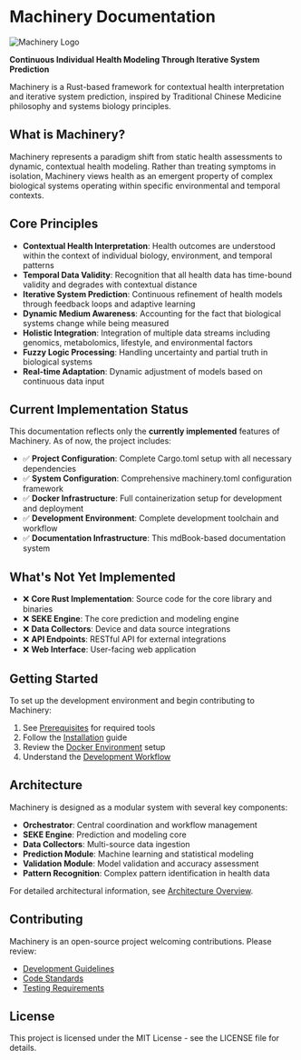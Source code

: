 # Machinery Documentation

![Machinery Logo](assets/machinery-logo.png)

**Continuous Individual Health Modeling Through Iterative System Prediction**

Machinery is a Rust-based framework for contextual health interpretation and iterative system prediction, inspired by Traditional Chinese Medicine philosophy and systems biology principles.

## What is Machinery?

Machinery represents a paradigm shift from static health assessments to dynamic, contextual health modeling. Rather than treating symptoms in isolation, Machinery views health as an emergent property of complex biological systems operating within specific environmental and temporal contexts.

## Core Principles

- **Contextual Health Interpretation**: Health outcomes are understood within the context of individual biology, environment, and temporal patterns
- **Temporal Data Validity**: Recognition that all health data has time-bound validity and degrades with contextual distance
- **Iterative System Prediction**: Continuous refinement of health models through feedback loops and adaptive learning
- **Dynamic Medium Awareness**: Accounting for the fact that biological systems change while being measured
- **Holistic Integration**: Integration of multiple data streams including genomics, metabolomics, lifestyle, and environmental factors
- **Fuzzy Logic Processing**: Handling uncertainty and partial truth in biological systems
- **Real-time Adaptation**: Dynamic adjustment of models based on continuous data input

## Current Implementation Status

This documentation reflects only the **currently implemented** features of Machinery. As of now, the project includes:

- ✅ **Project Configuration**: Complete Cargo.toml setup with all necessary dependencies
- ✅ **System Configuration**: Comprehensive machinery.toml configuration framework
- ✅ **Docker Infrastructure**: Full containerization setup for development and deployment
- ✅ **Development Environment**: Complete development toolchain and workflow
- ✅ **Documentation Infrastructure**: This mdBook-based documentation system

## What's Not Yet Implemented

- ❌ **Core Rust Implementation**: Source code for the core library and binaries
- ❌ **SEKE Engine**: The core prediction and modeling engine
- ❌ **Data Collectors**: Device and data source integrations
- ❌ **API Endpoints**: RESTful API for external integrations
- ❌ **Web Interface**: User-facing web application

## Getting Started

To set up the development environment and begin contributing to Machinery:

1. See [Prerequisites](setup/prerequisites.md) for required tools
2. Follow the [Installation](setup/installation.md) guide
3. Review the [Docker Environment](setup/docker.md) setup
4. Understand the [Development Workflow](setup/workflow.md)

## Architecture

Machinery is designed as a modular system with several key components:

- **Orchestrator**: Central coordination and workflow management
- **SEKE Engine**: Prediction and modeling core
- **Data Collectors**: Multi-source data ingestion
- **Prediction Module**: Machine learning and statistical modeling
- **Validation Module**: Model validation and accuracy assessment
- **Pattern Recognition**: Complex pattern identification in health data

For detailed architectural information, see [Architecture Overview](foundation/architecture.md).

## Contributing

Machinery is an open-source project welcoming contributions. Please review:

- [Development Guidelines](contributing/guidelines.md)
- [Code Standards](contributing/standards.md)
- [Testing Requirements](contributing/testing.md)

## License

This project is licensed under the MIT License - see the LICENSE file for details. 